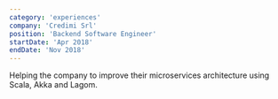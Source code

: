 ```yaml
---
category: 'experiences'
company: 'Credimi Srl'
position: 'Backend Software Engineer'
startDate: 'Apr 2018'
endDate: 'Nov 2018'
---
```


Helping the company to improve their microservices architecture using Scala, Akka and Lagom.

